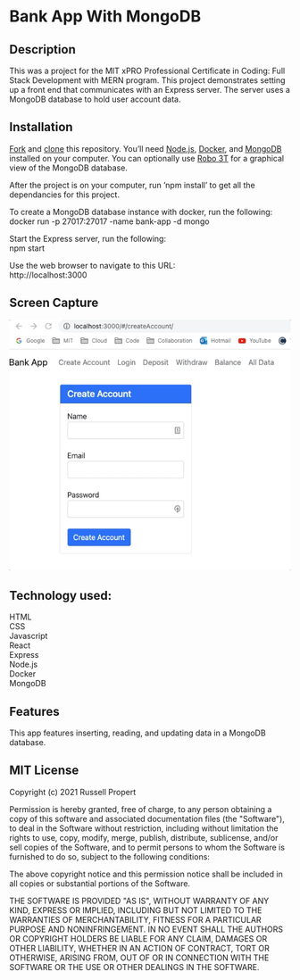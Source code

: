 # Bank App With MongoDB

## Description
This was a project for the MIT xPRO Professional Certificate in Coding: Full Stack Development with MERN program. This project demonstrates setting up a front end that communicates with an Express server. The server uses a MongoDB database to hold user account data.

## Installation
[Fork](https://docs.github.com/en/get-started/quickstart/fork-a-repo) and [clone](https://docs.github.com/en/repositories/creating-and-managing-repositories/cloning-a-repository) this repository. You’ll need [Node.js](https://nodejs.org/en/), [Docker](https://docs.docker.com/get-docker/), and [MongoDB](https://docs.mongodb.com/manual/administration/install-community/) installed on your computer. You can optionally use [Robo 3T](https://robomongo.org/) for a graphical view of the MongoDB database.

After the project is on your computer, run ’npm install’ to get all the dependancies for this project.

To create a MongoDB database instance with docker, run the following:  
docker run -p 27017:27017 -name bank-app -d mongo

Start the Express server, run the following:  
npm start

Use the web browser to navigate to this URL:  
http://localhost:3000

## Screen Capture
![create account](https://github.com/rangastartup/mongobank/blob/main/bank-app-with-mongodb.gif) 


## Technology used:
HTML  
CSS  
Javascript  
React  
Express  
Node.js  
Docker  
MongoDB  

## Features
This app features inserting, reading, and updating data in a MongoDB database.

## MIT License
Copyright (c) 2021 Russell Propert

Permission is hereby granted, free of charge, to any person obtaining a copy
of this software and associated documentation files (the "Software"), to deal
in the Software without restriction, including without limitation the rights
to use, copy, modify, merge, publish, distribute, sublicense, and/or sell
copies of the Software, and to permit persons to whom the Software is
furnished to do so, subject to the following conditions:

The above copyright notice and this permission notice shall be included in all
copies or substantial portions of the Software.

THE SOFTWARE IS PROVIDED "AS IS", WITHOUT WARRANTY OF ANY KIND, EXPRESS OR
IMPLIED, INCLUDING BUT NOT LIMITED TO THE WARRANTIES OF MERCHANTABILITY,
FITNESS FOR A PARTICULAR PURPOSE AND NONINFRINGEMENT. IN NO EVENT SHALL THE
AUTHORS OR COPYRIGHT HOLDERS BE LIABLE FOR ANY CLAIM, DAMAGES OR OTHER
LIABILITY, WHETHER IN AN ACTION OF CONTRACT, TORT OR OTHERWISE, ARISING FROM,
OUT OF OR IN CONNECTION WITH THE SOFTWARE OR THE USE OR OTHER DEALINGS IN THE
SOFTWARE.
